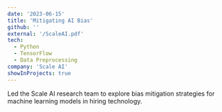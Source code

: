 ```yaml
---
date: '2023-06-15'
title: 'Mitigating AI Bias'
github: ''
external: '/ScaleAI.pdf'
tech:
  - Python
  - TensorFlow
  - Data Preprocessing
company: 'Scale AI'
showInProjects: true
---
```


Led the Scale AI research team to explore bias mitigation strategies for machine learning models in hiring technology.
